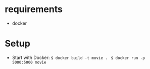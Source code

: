 
# requirements

* docker

# Setup

* Start with Docker:
    ```$ docker build -t movie . ```
    ```$ docker run -p 5000:5000 movie```
